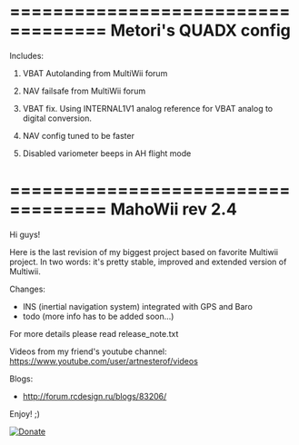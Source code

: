 ===================================
Metori's QUADX config
===================================
Includes:
1. VBAT Autolanding from MultiWii forum
2. NAV failsafe from MultiWii forum
3. VBAT fix. Using INTERNAL1V1 analog reference for VBAT analog to digital conversion.

4. NAV config tuned to be faster
5. Disabled variometer beeps in AH flight mode

===================================
MahoWii rev 2.4 
===================================

Hi guys!

Here is the last revision of my biggest project based on favorite Multiwii project.
In two words: it's pretty stable, improved and extended version of Multiwii.

Changes:
- INS (inertial navigation system) integrated with GPS and Baro
- todo (more info has to be added soon...)

For more details please read release_note.txt


Videos from my friend's youtube channel: 
https://www.youtube.com/user/artnesterof/videos

Blogs:
- http://forum.rcdesign.ru/blogs/83206/

Enjoy! ;)  

[![Donate](https://www.paypalobjects.com/en_US/i/btn/btn_donate_LG.gif)](https://www.paypal.com/cgi-bin/webscr?cmd=_donations&business=NQ6D8YEWUV88S)


